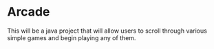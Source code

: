 # Arcade
This will be a java project that will allow users to scroll through various simple games and begin playing any of them.
